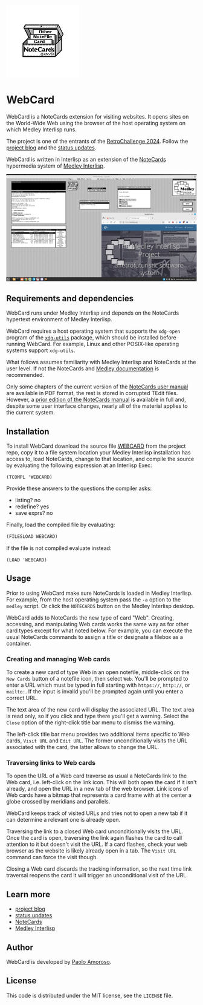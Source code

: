 ![Icon of the NoteCards hypermedia system of Medley Interlisp.](https://raw.githubusercontent.com/pamoroso/webcard/main/notecards-icon.png)

# WebCard

WebCard is a NoteCards extension for visiting websites. It opens sites on the World-Wide Web using the browser of the host operating system on which Medley Interlisp runs.

The project is one of the entrants of the [RetroChallenge 2024](https://www.retrochallenge.org/2024/08/rc202410-registration-is-open.html). Follow the [project blog](https://journal.paoloamoroso.com/tag:WebCard) and the [status updates](https://fosstodon.org/@amoroso/tagged/RC2024).

WebCard is written in Interlisp as an extension of the [NoteCards](https://en.wikipedia.org/wiki/NoteCards) hypermedia system of [Medley Interlisp](https://interlisp.org).

![A website opened by WebCard, a NoteCards extension for visiting websites.](https://raw.githubusercontent.com/pamoroso/webcard/main/webcard.png)


## Requirements and dependencies

WebCard runs under Medley Interlisp and depends on the NoteCards hypertext environment of Medley Interlisp.

WebCard requires a host operating system that supports the `xdg-open` program of the [`xdg-utils`](https://www.freedesktop.org/wiki/Software/xdg-utils/) package, which should be installed before running WebCard. For example, Linux and other POSIX-like operating systems support `xdg-utils`.

What follows assumes familiarity with Medley Interlisp and NoteCards at the user level. If not the NoteCards and [Medley documentation](https://interlisp.org/software/using-medley) is recommended.

Only some chapters of the current version of the [NoteCards user manual](https://files.interlisp.org/medley/notecards/docs/user-guide-v1.2/) are available in PDF format, the rest is stored in corrupted TEdit files. However, a [prior edition of the NoteCards manual](https://files.interlisp.org/medley/notecards/docs/user-guide-v1.2/scanned/notecards_user_guide_v1.2.pdf) is available in full and, despite some user interface changes, nearly all of the material applies to the current system.


## Installation

To install WebCard download the source file [WEBCARD](https://github.com/pamoroso/webcard/blob/main/WEBCARD) from the project repo, copy it to a file system location your Medley Interlisp installation has access to, load NoteCards, change to that location, and compile the source by evaluating the following expression at an Interlisp Exec:

```
(TCOMPL 'WEBCARD)
```

Provide these answers to the questions the compiler asks:

* listing? no
* redefine? yes
* save exprs? no

Finally, load the compiled file by evaluating:

```lisp
(FILESLOAD WEBCARD)
```

If the file is not compiled evaluate instead:

```
(LOAD 'WEBCARD)
```

## Usage

Prior to using WebCard make sure NoteCards is loaded in Medley Interlisp. For example, from the host operating system pass the `-a` option to the `medley` script. Or click the `NOTECARDS` button on the Medley Interlisp desktop.

WebCard adds to NoteCards the new type of card "Web". Creating, accessing, and manipulating Web cards works the same way as for other card types except for what noted below. For example, you can execute the usual NoteCards commands to assign a title or designate a filebox as a container.


### Creating and managing Web cards

To create a new card of type Web in an open notefile, middle-click on the `New Cards` button of a notefile icon, then select `Web`. You'll be prompted to enter a URL which must be typed in full starting with `https://`, `http://`, or `mailto:`. If the input is invalid you'll be prompted again until you enter a correct URL.

The text area of the new card will display the associated URL. The text area is read only, so if you click and type there you'll get a warning. Select the `Close` option of the right-click title bar menu to dismiss the warning.

The left-click title bar menu provides two additional items specific to Web cards, `Visit URL` and `Edit URL`. The former unconditionally visits the URL associated with the card, the latter allows to change the URL.


### Traversing links to Web cards

To open the URL of a Web card traverse as usual a NoteCards link to the Web card, i.e. left-click on the link icon. This will both open the card if it isn't already, and open the URL in a new tab of the web browser. Link icons of Web cards have a bitmap that represents a card frame with at the center a globe crossed by meridians and parallels.

WebCard keeps track of visited URLs and tries not to open a new tab if it can determine a relevant one is already open.

Traversing the link to a closed Web card unconditionally visits the URL. Once the card is open, traversing the link again flashes the card to call attention to it but doesn't visit the URL. If a card flashes, check your web browser as the website is likely already open in a tab. The `Visit URL` command can force the visit though.

Closing a Web card discards the tracking information, so the next time link traversal reopens the card it will trigger an unconditional visit of the URL.


## Learn more

- [project blog](https://journal.paoloamoroso.com/tag:WebCard)
- [status updates](https://fosstodon.org/@amoroso/tagged/RC2024)
- [NoteCards](https://en.wikipedia.org/wiki/NoteCards)
- [Medley Interlisp](https://interlisp.org)


## Author

WebCard is developed by [Paolo Amoroso](https://github.com/pamoroso).


## License

This code is distributed under the MIT license, see the `LICENSE` file.
